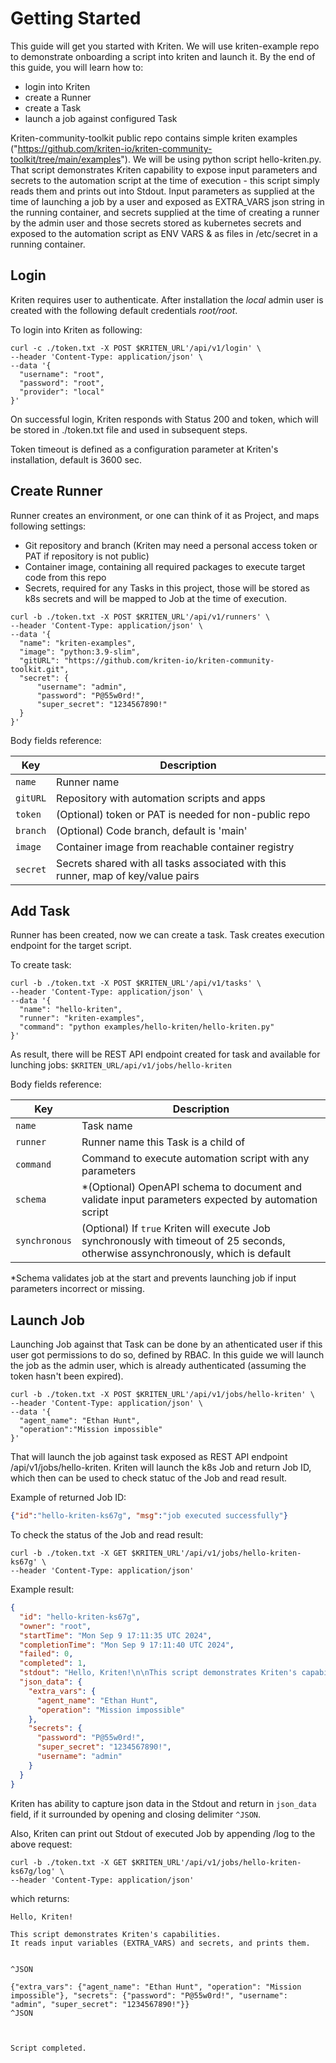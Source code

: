 # Getting Started

This guide will get you started with Kriten. We will use kriten-example repo to demonstrate onboarding a script into kriten and launch it.
By the end of this guide, you will learn how to:

* login into Kriten
* create a Runner
* create a Task
* launch a job against configured Task

Kriten-community-toolkit public repo contains simple kriten examples ("https://github.com/kriten-io/kriten-community-toolkit/tree/main/examples"). We will be using python script hello-kriten.py. That script demonstrates Kriten capability to expose input parameters and secrets to the automation script at the time of execution - this script simply reads them and prints out into Stdout. Input parameters as supplied at the time of launching a job by a user and exposed as EXTRA_VARS json string in the running container, and secrets supplied at the time of creating a runner by the admin user and those secrets stored as kubernetes secrets and exposed to the automation script as ENV VARS & as files in /etc/secret in a running container.

## Login

Kriten requires user to authenticate. After installation the *local* admin user is created with the following default credentials *root/root*. 

To login into Kriten as following:


```console
curl -c ./token.txt -X POST $KRITEN_URL'/api/v1/login' \
--header 'Content-Type: application/json' \
--data '{
  "username": "root",
  "password": "root",
  "provider": "local"
}' 
```

On successful login, Kriten responds with Status 200 and token, which will be stored in ./token.txt file and used in subsequent steps.

Token timeout is defined as a configuration parameter at Kriten's installation, default is 3600 sec.

## Create Runner

Runner creates an environment, or one can think of it as Project, and maps following settings:

* Git repository and branch (Kriten may need a personal access token or PAT if repository is not public)
* Container image, containing all required packages to execute target code from this repo
* Secrets, required for any Tasks in this project, those will be stored as k8s secrets and will be mapped to Job at the time of execution.


```console
curl -b ./token.txt -X POST $KRITEN_URL'/api/v1/runners' \
--header 'Content-Type: application/json' \
--data '{
  "name": "kriten-examples",
  "image": "python:3.9-slim",
  "gitURL": "https://github.com/kriten-io/kriten-community-toolkit.git",
  "secret": {
      "username": "admin",
      "password": "P@55w0rd!",
      "super_secret": "1234567890!"
  }
}'
```

Body fields reference: 

|Key| Description | 
|---------|-----------|
|`name`|Runner name|
|`gitURL`|Repository with automation scripts and apps|
|`token`|(Optional) token or PAT is needed for non-public repo|
|`branch`|(Optional) Code branch, default is 'main'|
|`image`|Container image from reachable container registry|
|`secret`|Secrets shared with all tasks associated with this runner, map of key/value pairs|

## Add Task

Runner has been created, now we can create a task. Task creates execution endpoint for the target script.

To create task:

```console
curl -b ./token.txt -X POST $KRITEN_URL'/api/v1/tasks' \
--header 'Content-Type: application/json' \
--data '{
  "name": "hello-kriten",
  "runner": "kriten-examples",
  "command": "python examples/hello-kriten/hello-kriten.py"
}'
```

As result, there will be REST API endpoint created for task and available for lunching jobs: `$KRITEN_URL/api/v1/jobs/hello-kriten`

Body fields reference: 

|Key| Description | 
|---------|-----------|
|`name`|Task name|
|`runner`|Runner name this Task is a child of|
|`command`|Command to execute automation script with any parameters|
|`schema`|*(Optional) OpenAPI schema to document and validate input parameters expected by automation script|
|`synchronous`|(Optional) If `true` Kriten will execute Job synchronously with timeout of 25 seconds, otherwise assynchronously, which is default|

*Schema validates job at the start and prevents launching job if input parameters incorrect or missing.

## Launch Job

Launching Job against that Task can be done by an athenticated user if this user got permissions to do so, defined by RBAC. In this guide we will launch the job as the admin user, which is already authenticated (assuming the token hasn't been expired).  

```console
curl -b ./token.txt -X POST $KRITEN_URL'/api/v1/jobs/hello-kriten' \
--header 'Content-Type: application/json' \
--data '{
  "agent_name": "Ethan Hunt",
  "operation":"Mission impossible"
}'
```

That will launch the job against task exposed as REST API endpoint /api/v1/jobs/hello-kriten. Kriten will launch the k8s Job and return Job ID, which then can be used to check statuc of the Job and read result.

Example of returned Job ID:

```json
{"id":"hello-kriten-ks67g", "msg":"job executed successfully"}
```

To check the status of the Job and read result:

```console
curl -b ./token.txt -X GET $KRITEN_URL'/api/v1/jobs/hello-kriten-ks67g' \
--header 'Content-Type: application/json'
```

Example result:
```json
{
  "id": "hello-kriten-ks67g",
  "owner": "root",
  "startTime": "Mon Sep 9 17:11:35 UTC 2024",
  "completionTime": "Mon Sep 9 17:11:40 UTC 2024",
  "failed": 0,
  "completed": 1,
  "stdout": "Hello, Kriten!\n\nThis script demonstrates Kriten's capabilities.\nIt reads input variables (EXTRA_VARS) and secrets, and prints them.\n\n\n^JSON\n\n{\"extra_vars\": {\"agent_name\": \"Ethan Hunt\", \"operation\": \"Mission impossible\"}, \"secrets\": {\"password\": \"P@55w0rd!\", \"username\": \"admin\", \"super_secret\": \"1234567890!\"}}\n^JSON\n\n\n\nScript completed.\n",
  "json_data": {
    "extra_vars": {
      "agent_name": "Ethan Hunt",
      "operation": "Mission impossible"
    },
    "secrets": {
      "password": "P@55w0rd!",
      "super_secret": "1234567890!",
      "username": "admin"
    }
  }
}
```

Kriten has ability to capture json data in the Stdout and return in `json_data` field, if it surrounded by opening and closing delimiter `^JSON`.

Also, Kriten can print out Stdout of executed Job by appending /log to the above request:

```console
curl -b ./token.txt -X GET $KRITEN_URL'/api/v1/jobs/hello-kriten-ks67g/log' \
--header 'Content-Type: application/json'
```

which returns:
```console
Hello, Kriten!

This script demonstrates Kriten's capabilities.
It reads input variables (EXTRA_VARS) and secrets, and prints them.


^JSON

{"extra_vars": {"agent_name": "Ethan Hunt", "operation": "Mission impossible"}, "secrets": {"password": "P@55w0rd!", "username": "admin", "super_secret": "1234567890!"}}
^JSON



Script completed.
```